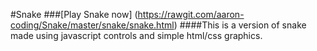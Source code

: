 #Snake
###[Play Snake now] (https://rawgit.com/aaron-coding/Snake/master/snake/snake.html)
####This is a version of snake made using javascript controls and simple html/css graphics.